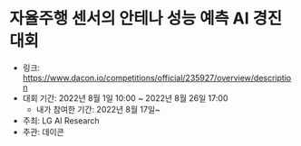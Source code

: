# 자율주행 센서의 안테나 성능 예측 AI 경진대회

- 링크: https://www.dacon.io/competitions/official/235927/overview/description
- 대회 기간: 2022년 8월 1일 10:00 ~ 2022년 8월 26일 17:00
  - 내가 참여한 기간: 2022년 8월 17일~
- 주최: LG AI Research
- 주관: 데이콘